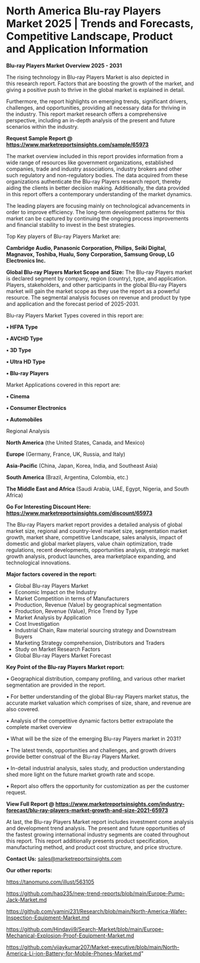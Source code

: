 # North America Blu-ray Players Market 2025 | Trends and Forecasts, Competitive Landscape, Product and Application Information

<Strong> Blu-ray Players Market Overview 2025 - 2031</strong>

The rising technology in Blu-ray Players Market is also depicted in this research report. Factors that are boosting the growth of the market, and giving a positive push to thrive in the global market is explained in detail.

Furthermore, the report highlights on emerging trends, significant drivers, challenges, and opportunities, providing all necessary data for thriving in the industry. This report market research offers a comprehensive perspective, including an in-depth analysis of the present and future scenarios within the industry.

<strong>Request Sample Report @ <a href=https://www.marketreportsinsights.com/sample/65973>https://www.marketreportsinsights.com/sample/65973</a></strong>

The market overview included in this report provides information from a wide range of resources like government organizations, established companies, trade and industry associations, industry brokers and other such regulatory and non-regulatory bodies. The data acquired from these organizations authenticate the Blu-ray Players research report, thereby aiding the clients in better decision making. Additionally, the data provided in this report offers a contemporary understanding of the market dynamics.

The leading players are focusing mainly on technological advancements in order to improve efficiency. The long-term development patterns for this market can be captured by continuing the ongoing process improvements and financial stability to invest in the best strategies.

Top Key players of Blu-ray Players Market are:

<strong>Cambridge Audio, Panasonic Corporation, Philips, Seiki Digital, Magnavox, Toshiba, Hualu, Sony Corporation, Samsung Group, LG Electronics Inc.</strong>

<strong><b>Global Blu-ray Players Market Scope and Size:</b></strong>
The Blu-ray Players market is declared segment by company, region (country), type, and application. Players, stakeholders, and other participants in the global Blu-ray Players market will gain the market scope as they use the report as a powerful resource. The segmental analysis focuses on revenue and product by type and application and the forecast period of 2025-2031.

Blu-ray Players Market Types covered in this report are:

<strong>• HFPA Type

• AVCHD Type

• 3D Type

• Ultra HD Type

• Blu-ray Players</strong>

Market Applications covered in this report are:

<strong>• Cinema

• Consumer Electronics

• Automobiles</strong> 

Regional Analysis

<strong>North America</strong> (the United States, Canada, and Mexico)

<strong>Europe</strong> (Germany, France, UK, Russia, and Italy)

<strong>Asia-Pacific</strong> (China, Japan, Korea, India, and Southeast Asia)

<strong>South America</strong> (Brazil, Argentina, Colombia, etc.)

<strong>The Middle East and Africa</strong> (Saudi Arabia, UAE, Egypt, Nigeria, and South Africa)

<strong>Go For Interesting Discount Here: <a href=https://www.marketreportsinsights.com/discount/65973>https://www.marketreportsinsights.com/discount/65973</a></strong>

The Blu-ray Players market report provides a detailed analysis of global market size, regional and country-level market size, segmentation market growth, market share, competitive Landscape, sales analysis, impact of domestic and global market players, value chain optimization, trade regulations, recent developments, opportunities analysis, strategic market growth analysis, product launches, area marketplace expanding, and technological innovations.

<strong><b>Major factors covered in the report:</b></strong>
<ul>
  <li>Global Blu-ray Players Market </li>
  <li>Economic Impact on the Industry</li>
  <li>Market Competition in terms of Manufacturers</li>
  <li>Production, Revenue (Value) by geographical segmentation</li>
  <li>Production, Revenue (Value), Price Trend by Type</li>
  <li>Market Analysis by Application</li>
  <li>Cost Investigation</li>
  <li>Industrial Chain, Raw material sourcing strategy and Downstream Buyers</li>
  <li>Marketing Strategy comprehension, Distributors and Traders</li>
  <li>Study on Market Research Factors</li>
  <li>Global Blu-ray Players Market Forecast</li>
</ul>

<strong><b>Key Point of the Blu-ray Players Market report:</b></strong>

• Geographical distribution, company profiling, and various other market segmentation are provided in the report.

• For better understanding of the global Blu-ray Players market status, the accurate market valuation which comprises of size, share, and revenue are also covered.

• Analysis of the competitive dynamic factors better extrapolate the complete market overview

• What will be the size of the emerging Blu-ray Players market in 2031?

• The latest trends, opportunities and challenges, and growth drivers provide better construal of the Blu-ray Players Market.

• In-detail industrial analysis, sales study, and production understanding shed more light on the future market growth rate and scope.

• Report also offers the opportunity for customization as per the customer request.

<strong><b>View Full Report @ <a href=https://www.marketreportsinsights.com/industry-forecast/blu-ray-players-market-growth-and-size-2021-65973>https://www.marketreportsinsights.com/industry-forecast/blu-ray-players-market-growth-and-size-2021-65973</a></b></strong>


At last, the Blu-ray Players Market report includes investment come analysis and development trend analysis. The present and future opportunities of the fastest growing international industry segments are coated throughout this report. This report additionally presents product specification, manufacturing method, and product cost structure, and price structure.

<strong>Contact Us:</strong>
sales@marketreportsinsights.com

<strong>Our other reports:</strong>

<a href=https://tanomuno.com/illust/563105>https://tanomuno.com/illust/563105</a>

<a href=https://github.com/haq235/new-trend-reports/blob/main/Europe-Pump-Jack-Market.md>https://github.com/haq235/new-trend-reports/blob/main/Europe-Pump-Jack-Market.md</a>

<a href=https://github.com/yamini231/Research/blob/main/North-America-Wafer-Inspection-Equipment-Market.md>https://github.com/yamini231/Research/blob/main/North-America-Wafer-Inspection-Equipment-Market.md</a>

<a href=https://github.com/Hindavii9/Search-Market/blob/main/Europe-Mechanical-Explosion-Proof-Equipment-Market.md>https://github.com/Hindavii9/Search-Market/blob/main/Europe-Mechanical-Explosion-Proof-Equipment-Market.md</a>

<a href=https://github.com/vijaykumar207/Market-executive/blob/main/North-America-Li-ion-Battery-for-Mobile-Phones-Market.md>https://github.com/vijaykumar207/Market-executive/blob/main/North-America-Li-ion-Battery-for-Mobile-Phones-Market.md</a>"
